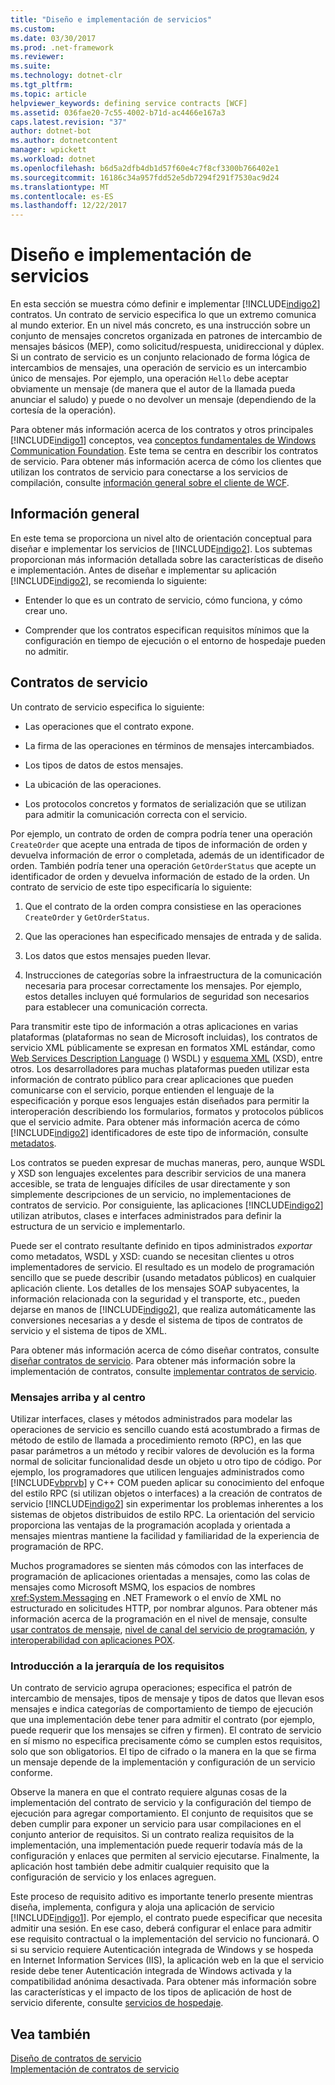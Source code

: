 ```yaml
---
title: "Diseño e implementación de servicios"
ms.custom: 
ms.date: 03/30/2017
ms.prod: .net-framework
ms.reviewer: 
ms.suite: 
ms.technology: dotnet-clr
ms.tgt_pltfrm: 
ms.topic: article
helpviewer_keywords: defining service contracts [WCF]
ms.assetid: 036fae20-7c55-4002-b71d-ac4466e167a3
caps.latest.revision: "37"
author: dotnet-bot
ms.author: dotnetcontent
manager: wpickett
ms.workload: dotnet
ms.openlocfilehash: b6d5a2dfb4db1d57f60e4c7f8cf3300b766402e1
ms.sourcegitcommit: 16186c34a957fdd52e5db7294f291f7530ac9d24
ms.translationtype: MT
ms.contentlocale: es-ES
ms.lasthandoff: 12/22/2017
---
```

# <a name="designing-and-implementing-services"></a>Diseño e implementación de servicios
En esta sección se muestra cómo definir e implementar [!INCLUDE[indigo2](../../../includes/indigo2-md.md)] contratos. Un contrato de servicio especifica lo que un extremo comunica al mundo exterior. En un nivel más concreto, es una instrucción sobre un conjunto de mensajes concretos organizada en patrones de intercambio de mensajes básicos (MEP), como solicitud/respuesta, unidireccional y dúplex. Si un contrato de servicio es un conjunto relacionado de forma lógica de intercambios de mensajes, una operación de servicio es un intercambio único de mensajes. Por ejemplo, una operación `Hello` debe aceptar obviamente un mensaje (de manera que el autor de la llamada pueda anunciar el saludo) y puede o no devolver un mensaje (dependiendo de la cortesía de la operación).  
  
 Para obtener más información acerca de los contratos y otros principales [!INCLUDE[indigo1](../../../includes/indigo1-md.md)] conceptos, vea [conceptos fundamentales de Windows Communication Foundation](../../../docs/framework/wcf/fundamental-concepts.md). Este tema se centra en describir los contratos de servicio. Para obtener más información acerca de cómo los clientes que utilizan los contratos de servicio para conectarse a los servicios de compilación, consulte [información general sobre el cliente de WCF](../../../docs/framework/wcf/wcf-client-overview.md).  
  
## <a name="overview"></a>Información general  
 En este tema se proporciona un nivel alto de orientación conceptual para diseñar e implementar los servicios de [!INCLUDE[indigo2](../../../includes/indigo2-md.md)]. Los subtemas proporcionan más información detallada sobre las características de diseño e implementación. Antes de diseñar e implementar su aplicación [!INCLUDE[indigo2](../../../includes/indigo2-md.md)], se recomienda lo siguiente:  
  
-   Entender lo que es un contrato de servicio, cómo funciona, y cómo crear uno.  
  
-   Comprender que los contratos especifican requisitos mínimos que la configuración en tiempo de ejecución o el entorno de hospedaje pueden no admitir.  
  
## <a name="service-contracts"></a>Contratos de servicio  
 Un contrato de servicio especifica lo siguiente:  
  
-   Las operaciones que el contrato expone.  
  
-   La firma de las operaciones en términos de mensajes intercambiados.  
  
-   Los tipos de datos de estos mensajes.  
  
-   La ubicación de las operaciones.  
  
-   Los protocolos concretos y formatos de serialización que se utilizan para admitir la comunicación correcta con el servicio.  
  
 Por ejemplo, un contrato de orden de compra podría tener una operación `CreateOrder` que acepte una entrada de tipos de información de orden y devuelva información de error o completada, además de un identificador de orden. También podría tener una operación `GetOrderStatus` que acepte un identificador de orden y devuelva información de estado de la orden. Un contrato de servicio de este tipo especificaría lo siguiente:  
  
1.  Que el contrato de la orden compra consistiese en las operaciones `CreateOrder` y `GetOrderStatus`.  
  
2.  Que las operaciones han especificado mensajes de entrada y de salida.  
  
3.  Los datos que estos mensajes pueden llevar.  
  
4.  Instrucciones de categorías sobre la infraestructura de la comunicación necesaria para procesar correctamente los mensajes. Por ejemplo, estos detalles incluyen qué formularios de seguridad son necesarios para establecer una comunicación correcta.  
  
 Para transmitir este tipo de información a otras aplicaciones en varias plataformas (plataformas no sean de Microsoft incluidas), los contratos de servicio XML públicamente se expresan en formatos XML estándar, como [Web Services Description Language](http://go.microsoft.com/fwlink/?LinkId=94952) () WSDL) y [esquema XML](http://go.microsoft.com/fwlink/?LinkId=94953) (XSD), entre otros. Los desarrolladores para muchas plataformas pueden utilizar esta información de contrato público para crear aplicaciones que pueden comunicarse con el servicio, porque entienden el lenguaje de la especificación y porque esos lenguajes están diseñados para permitir la interoperación describiendo los formularios, formatos y protocolos públicos que el servicio admite. Para obtener más información acerca de cómo [!INCLUDE[indigo2](../../../includes/indigo2-md.md)] identificadores de este tipo de información, consulte [metadatos](../../../docs/framework/wcf/feature-details/metadata.md).  
  
 Los contratos se pueden expresar de muchas maneras, pero, aunque WSDL y XSD son lenguajes excelentes para describir servicios de una manera accesible, se trata de lenguajes difíciles de usar directamente y son simplemente descripciones de un servicio, no implementaciones de contratos de servicio. Por consiguiente, las aplicaciones [!INCLUDE[indigo2](../../../includes/indigo2-md.md)] utilizan atributos, clases e interfaces administrados para definir la estructura de un servicio e implementarlo.  
  
 Puede ser el contrato resultante definido en tipos administrados *exportar* como metadatos, WSDL y XSD: cuando se necesitan clientes u otros implementadores de servicio. El resultado es un modelo de programación sencillo que se puede describir (usando metadatos públicos) en cualquier aplicación cliente. Los detalles de los mensajes SOAP subyacentes, la información relacionada con la seguridad y el transporte, etc., pueden dejarse en manos de [!INCLUDE[indigo2](../../../includes/indigo2-md.md)], que realiza automáticamente las conversiones necesarias a y desde el sistema de tipos de contratos de servicio y el sistema de tipos de XML.  
  
 Para obtener más información acerca de cómo diseñar contratos, consulte [diseñar contratos de servicio](../../../docs/framework/wcf/designing-service-contracts.md). Para obtener más información sobre la implementación de contratos, consulte [implementar contratos de servicio](../../../docs/framework/wcf/implementing-service-contracts.md).  
  
### <a name="messages-up-front-and-center"></a>Mensajes arriba y al centro  
 Utilizar interfaces, clases y métodos administrados para modelar las operaciones de servicio es sencillo cuando está acostumbrado a firmas de método de estilo de llamada a procedimiento remoto (RPC), en las que pasar parámetros a un método y recibir valores de devolución es la forma normal de solicitar funcionalidad desde un objeto u otro tipo de código. Por ejemplo, los programadores que utilicen lenguajes administrados como [!INCLUDE[vbprvb](../../../includes/vbprvb-md.md)] y C++ COM pueden aplicar su conocimiento del enfoque del estilo RPC (si utilizan objetos o interfaces) a la creación de contratos de servicio [!INCLUDE[indigo2](../../../includes/indigo2-md.md)] sin experimentar los problemas inherentes a los sistemas de objetos distribuidos de estilo RPC. La orientación del servicio proporciona las ventajas de la programación acoplada y orientada a mensajes mientras mantiene la facilidad y familiaridad de la experiencia de programación de RPC.  
  
 Muchos programadores se sienten más cómodos con las interfaces de programación de aplicaciones orientadas a mensajes, como las colas de mensajes como Microsoft MSMQ, los espacios de nombres <xref:System.Messaging> en .NET Framework o el envío de XML no estructurado en solicitudes HTTP, por nombrar algunos. Para obtener más información acerca de la programación en el nivel de mensaje, consulte [usar contratos de mensaje](../../../docs/framework/wcf/feature-details/using-message-contracts.md), [nivel de canal del servicio de programación](../../../docs/framework/wcf/extending/service-channel-level-programming.md), y [interoperabilidad con aplicaciones POX](../../../docs/framework/wcf/feature-details/interoperability-with-pox-applications.md).  
  
### <a name="understanding-the-hierarchy-of-requirements"></a>Introducción a la jerarquía de los requisitos  
 Un contrato de servicio agrupa operaciones; especifica el patrón de intercambio de mensajes, tipos de mensaje y tipos de datos que llevan esos mensajes e indica categorías de comportamiento de tiempo de ejecución que una implementación debe tener para admitir el contrato (por ejemplo, puede requerir que los mensajes se cifren y firmen). El contrato de servicio en sí mismo no especifica precisamente cómo se cumplen estos requisitos, solo que son obligatorios. El tipo de cifrado o la manera en la que se firma un mensaje depende de la implementación y configuración de un servicio conforme.  
  
 Observe la manera en que el contrato requiere algunas cosas de la implementación del contrato de servicio y la configuración del tiempo de ejecución para agregar comportamiento. El conjunto de requisitos que se deben cumplir para exponer un servicio para usar compilaciones en el conjunto anterior de requisitos. Si un contrato realiza requisitos de la implementación, una implementación puede requerir todavía más de la configuración y enlaces que permiten al servicio ejecutarse. Finalmente, la aplicación host también debe admitir cualquier requisito que la configuración de servicio y los enlaces agreguen.  
  
 Este proceso de requisito aditivo es importante tenerlo presente mientras diseña, implementa, configura y aloja una aplicación de servicio [!INCLUDE[indigo1](../../../includes/indigo1-md.md)]. Por ejemplo, el contrato puede especificar que necesita admitir una sesión. En ese caso, deberá configurar el enlace para admitir ese requisito contractual o la implementación del servicio no funcionará. O si su servicio requiere Autenticación integrada de Windows y se hospeda en Internet Information Services (IIS), la aplicación web en la que el servicio reside debe tener Autenticación integrada de Windows activada y la compatibilidad anónima desactivada. Para obtener más información sobre las características y el impacto de los tipos de aplicación de host de servicio diferente, consulte [servicios de hospedaje](../../../docs/framework/wcf/hosting-services.md).  
  
## <a name="see-also"></a>Vea también  
 [Diseño de contratos de servicio](../../../docs/framework/wcf/designing-service-contracts.md)  
 [Implementación de contratos de servicio](../../../docs/framework/wcf/implementing-service-contracts.md)
